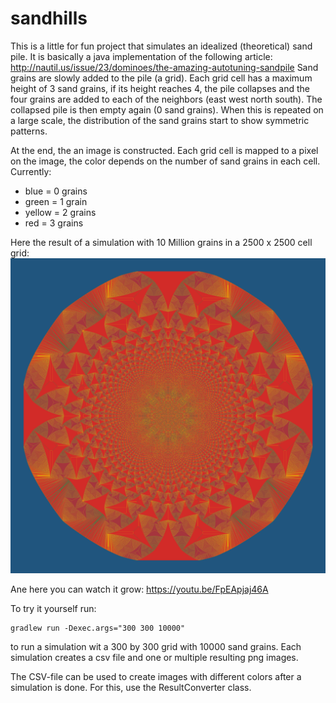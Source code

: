 # sandhills

This is a little for fun project that simulates an idealized (theoretical) sand pile.
It is basically a java implementation of the following article: http://nautil.us/issue/23/dominoes/the-amazing-autotuning-sandpile
Sand grains are slowly added to the pile (a grid). Each grid cell has a maximum height of 3 sand grains, if its height reaches 4,
the pile collapses and the four grains are added to each of the neighbors (east west north south). The collapsed pile is then empty again (0 sand grains).
When this is repeated on a large scale, the distribution of the sand grains start to show symmetric patterns.

At the end, the an image is constructed. Each grid cell is mapped to a pixel on the image, the color depends on the number of sand grains in each cell.
Currently:
* blue = 0 grains
* green = 1 grain
* yellow = 2 grains
* red = 3 grains

Here the result of a simulation with 10 Million grains in a 2500 x 2500 cell grid:
![Resulting Image](/docs/images/result.png)

Ane here you can watch it grow: https://youtu.be/FpEApjaj46A

To try it yourself run:

```
gradlew run -Dexec.args="300 300 10000"
```

to run a simulation wit a 300 by 300 grid with 10000 sand grains.
Each simulation creates a csv file and one or multiple resulting png images.

The CSV-file can be used to create images with different colors after a simulation is done.
For this, use the ResultConverter class.








